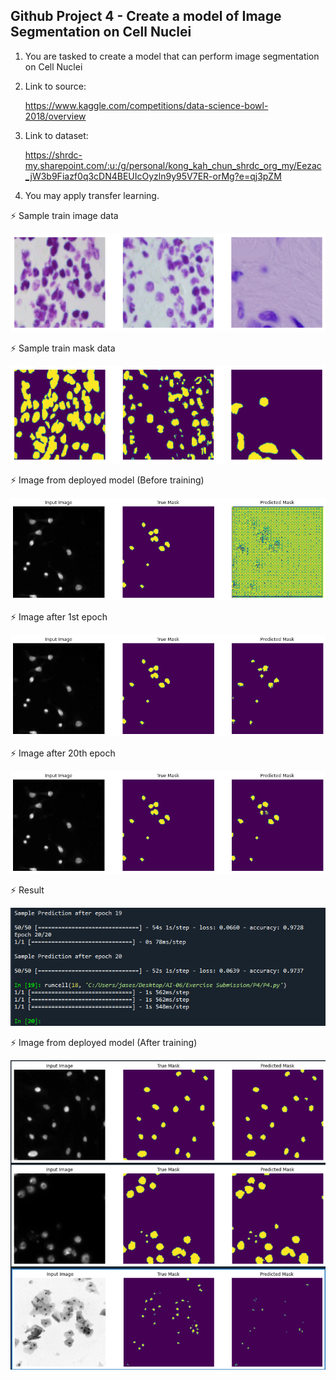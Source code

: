 ## Github Project 4 - Create a model of Image Segmentation on Cell Nuclei

 1. You are tasked to create a model that can perform image segmentation on Cell Nuclei

 2. Link to source:
    
    https://www.kaggle.com/competitions/data-science-bowl-2018/overview

 3. Link to dataset:
 
    https://shrdc-my.sharepoint.com/:u:/g/personal/kong_kah_chun_shrdc_org_my/Eezac_jW3b9Fiazf0q3cDN4BEUIcOyzln9y95V7ER-orMg?e=qj3pZM

 4. You may apply transfer learning.
 
 ⚡️ Sample train image data
 
 ![sample](image/image_example.png)
 
 ⚡️ Sample train mask data
 
 ![sample1](image/mask_example.png)
 
 ⚡️ Image from deployed model (Before training)
 
 ![Before](image/Prediction_before_training.png)
 
 ⚡️ Image after 1st epoch
 
 ![Epoch 1](image/prediction_after_epoch_1.png)
 
 ⚡️ Image after 20th epoch
 
 ![Epoch 20](image/prediction_after_epoch_20.png)

 ⚡️ Result
 
 ![Result](image/P4.png)
 
 ⚡️ Image from deployed model (After training)
 
 ![After](image/Result_images_from_deployed_model_after_training.png)

